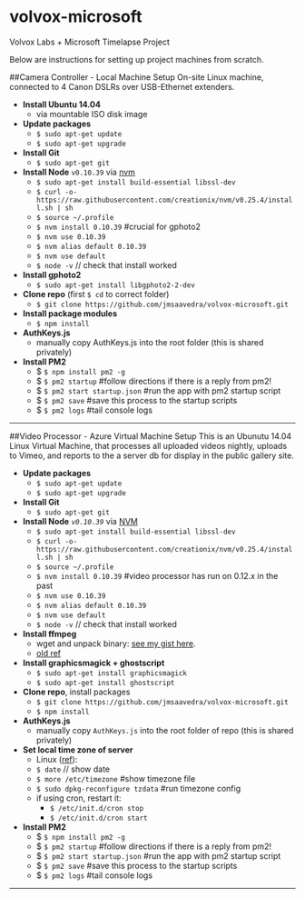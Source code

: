 # volvox-microsoft
Volvox Labs + Microsoft Timelapse Project

Below are instructions for setting up project machines from scratch.

##Camera Controller - Local Machine Setup
On-site Linux machine, connected to 4 Canon DSLRs over USB-Ethernet extenders.
* __Install Ubuntu 14.04__
  * via mountable ISO disk image
* __Update packages__
  * `$ sudo apt-get update`
  * `$ sudo apt-get upgrade`
* __Install Git__
  * `$ sudo apt-get git`
* __Install Node__ `v0.10.39` via [nvm](https://github.com/creationix/nvm)
  * `$ sudo apt-get install build-essential libssl-dev`
  * `$ curl -o- https://raw.githubusercontent.com/creationix/nvm/v0.25.4/install.sh | sh`
  * `$ source ~/.profile`
  * `$ nvm install 0.10.39`    #crucial for gphoto2
  * `$ nvm use 0.10.39`
  * `$ nvm alias default 0.10.39`
  * `$ nvm use default`
  * `$ node -v`  // check that install worked
* __Install gphoto2__
  * `$ sudo apt-get install libgphoto2-2-dev`
* __Clone repo__ (first `$ cd` to correct folder)
  * `$ git clone https://github.com/jmsaavedra/volvox-microsoft.git`
* __Install package modules__
  * `$ npm install`
* __AuthKeys.js__
  * manually copy AuthKeys.js into the root folder (this is shared privately)
* __Install PM2__
  * $ `$ npm install pm2 -g`    
  * $ `$ pm2 startup`            #follow directions if there is a reply from pm2!
  * $ `$ pm2 start startup.json` #run the app with pm2 startup script
  * $ `$ pm2 save`               #save this process to the startup scripts
  * $ `$ pm2 logs`               #tail console logs

---------

##Video Processor - Azure Virtual Machine Setup
This is an Ubunutu 14.04 Linux Virtual Machine, that processes all uploaded videos nightly, uploads to Vimeo, and reports to the a server db for display in the public gallery site.
* __Update packages__
  * `$ sudo apt-get update`
  * `$ sudo apt-get upgrade`
* __Install Git__
  * `$ sudo apt-get git`
* __Install Node__ *`v0.10.39`* via [NVM](https://github.com/creationix/nvm)
  * `$ sudo apt-get install build-essential libssl-dev`
  * `$ curl -o- https://raw.githubusercontent.com/creationix/nvm/v0.25.4/install.sh | sh`
  * `$ source ~/.profile`
  * `$ nvm install 0.10.39`   #video processor has run on 0.12.x in the past
  * `$ nvm use 0.10.39`
  * `$ nvm alias default 0.10.39`
  * `$ nvm use default`
  * `$ node -v`  // check that install worked
* __Install ffmpeg__
  * wget and unpack binary: [see my gist here](https://gist.github.com/jmsaavedra/62bbcd20d40bcddf27ac).
  * [old ref](https://github.com/fluent-ffmpeg/node-fluent-ffmpeg/wiki/Installing-ffmpeg-on-Debian)
* __Install graphicsmagick + ghostscript__
  * `$ sudo apt-get install graphicsmagick`
  * `$ sudo apt-get install ghostscript`
* __Clone repo__, install packages
  * `$ git clone https://github.com/jmsaavedra/volvox-microsoft.git`
  * `$ npm install`
* __AuthKeys.js__
  * manually copy `AuthKeys.js` into the root folder of repo (this is shared privately)
* __Set local time zone of server__
  * Linux ([ref](http://www.christopherirish.com/2012/03/21/how-to-set-the-timezone-on-ubuntu-server/)):
  * `$ date`  // show date
  * `$ more /etc/timezone` #show timezone file
  * `$ sudo dpkg-reconfigure tzdata` #run timezone config
  * if using cron, restart it:
    * `$ /etc/init.d/cron stop`
    * `$ /etc/init.d/cron start`
* __Install PM2__
  * $ `$ npm install pm2 -g`    
  * $ `$ pm2 startup`            #follow directions if there is a reply from pm2!
  * $ `$ pm2 start startup.json` #run the app with pm2 startup script
  * $ `$ pm2 save`               #save this process to the startup scripts
  * $ `$ pm2 logs`               #tail console logs

---------
